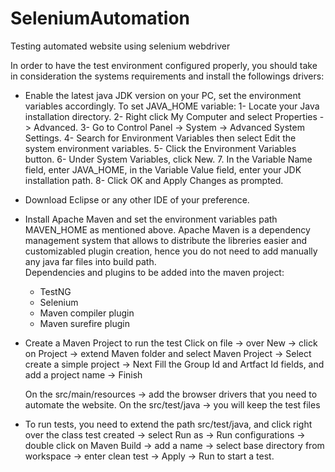 # SeleniumAutomation
Testing automated website using selenium webdriver

In order to have the test environment configured properly, you should take in consideration the systems requirements and install the followings drivers:

- Enable the latest java JDK version on your PC, set the environment variables accordingly.
    To set JAVA_HOME variable:
    1- Locate your Java installation directory.
    2- Right click My Computer and select Properties -> Advanced.
    3- Go to Control Panel -> System -> Advanced System Settings.
    4- Search for Environment Variables then select Edit the system environment variables.
    5- Click the Environment Variables button.
    6- Under System Variables, click New.
    7. In the Variable Name field, enter JAVA_HOME, in the Variable Value field, enter your JDK installation path.
    8- Click OK and Apply Changes as prompted.
- Download Eclipse or any other IDE of your preference.   
- Install Apache Maven and set the environment variables path MAVEN_HOME as mentioned above. Apache Maven is a dependency management         system that allows to distribute the libreries easier and customizabled plugin creation, hence you do not need to add manually any java   far files into build path.  
  Dependencies and plugins to be added into the maven project:
    - TestNG
    - Selenium
    - Maven compiler plugin
    - Maven surefire plugin
 
 - Create a Maven Project to run the test
   Click on file -> over New -> click on Project -> extend Maven folder and select Maven Project -> Select create a simple project -> Next
   Fill the Group Id and Artfact Id fields, and add a project name -> Finish
   
   On the src/main/resources -> add the browser drivers that you need to automate the website.
   On the src/test/java -> you will keep the test files
   
  - To run tests, you need to extend the path src/test/java, and click right over the class test created -> select Run as -> Run               configurations -> double click on Maven Build -> add a name -> select base directory from workspace -> enter clean test -> Apply ->       Run to start a test.
  


